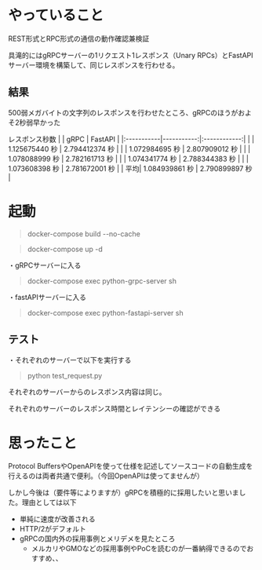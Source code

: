 # やっていること

REST形式とRPC形式の通信の動作確認兼検証

具滝的にはgRPCサーバーの1リクエスト1レスポンス（Unary RPCs）とFastAPIサーバー環境を構築して、同じレスポンスを行わせる。

## 結果

500弱メガバイトの文字列のレスポンスを行わせたところ、gRPCのほうがおよそ2秒弱早かった


レスポンス秒数
| | gRPC | FastAPI |
|:-----------|-----------:|:------------:|
|	|	1.125675440 秒	|	2.794412374 秒	|
|	|	1.072984695 秒	|	2.807909012 秒	|
|	|	1.078088999 秒	|	2.782161713 秒	|
|	|	1.074341774 秒	|	2.788344383 秒	|
|	|	1.073608398 秒	|	2.781672001 秒	|
|	平均|	1.084939861 秒	|	2.790899897 秒	|

# 起動

>docker-compose build --no-cache

>docker-compose up -d

・gRPCサーバーに入る
>docker-compose exec python-grpc-server sh

・fastAPIサーバーに入る
>docker-compose exec python-fastapi-server sh

## テスト
・それぞれのサーバーで以下を実行する

>python test_request.py

それぞれのサーバーからのレスポンス内容は同じ。

それぞれのサーバーのレスポンス時間とレイテンシーの確認ができる

# 思ったこと
Protocol BuffersやOpenAPIを使って仕様を記述してソースコードの自動生成を行えるのは両者共通で便利。（今回OpenAPIは使ってませんが）

しかし今後は（要件等によりますが）gRPCを積極的に採用したいと思いました。理由としては以下
- 単純に速度が改善される
- HTTP/2がデフォルト
- gRPCの国内外の採用事例とメリデメを見たところ
  - メルカリやGMOなどの採用事例やPoCを読むのが一番納得できるのでおすすめ、、
